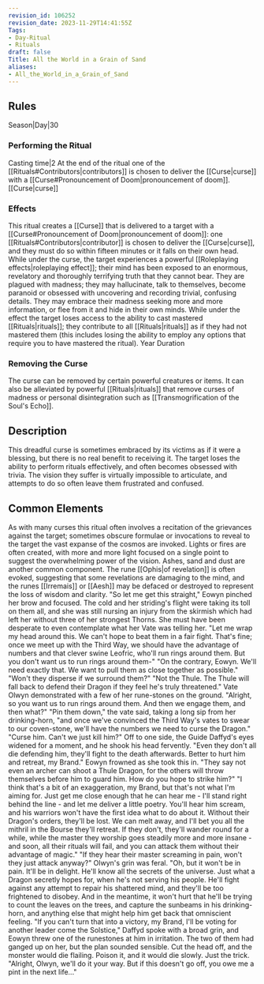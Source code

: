 ```yaml
---
revision_id: 106252
revision_date: 2023-11-29T14:41:55Z
Tags:
- Day-Ritual
- Rituals
draft: false
Title: All the World in a Grain of Sand
aliases:
- All_the_World_in_a_Grain_of_Sand
---
```

## Rules
Season|Day|30
### Performing the Ritual
Casting time|2  At the end of the ritual one of the [[Rituals#Contributors|contributors]] is chosen to deliver the [[Curse|curse]] with a [[Curse#Pronouncement of Doom|pronouncement of doom]].
[[Curse|curse]] 
### Effects
This ritual creates a [[Curse]] that is delivered to a target with a [[Curse#Pronouncement of Doom|pronouncement of doom]]: one [[Rituals#Contributors|contributor]] is chosen to deliver the [[Curse|curse]], and they must do so within fifteen minutes or it falls on their own head. 
While under the curse, the target experiences a powerful [[Roleplaying effects|roleplaying effect]]; their mind has been exposed to an enormous, revelatory and thoroughly terrifying truth that they cannot bear. They are plagued with madness; they may hallucinate, talk to themselves, become paranoid or obsessed with uncovering and recording trivial, confusing details. They may embrace their madness seeking more and more information, or flee from it and hide in their own minds.
While under the effect the target loses access to the ability to cast mastered [[Rituals|rituals]]; they contribute to all [[Rituals|rituals]] as if they had not mastered them (this includes losing the ability to employ any options that require you to have mastered the ritual).
Year Duration
### Removing the Curse
The curse can be removed by certain powerful creatures or items. It can also be alleviated by powerful [[Rituals|rituals]] that remove curses of madness or personal disintegration such as [[Transmogrification of the Soul's Echo]].
## Description
This dreadful curse is sometimes embraced by its victims as if it were a blessing, but there is no real benefit to receiving it. The target loses the ability to perform rituals effectively, and often becomes obsessed with trivia. The vision they suffer is virtually impossible to articulate, and attempts to do so often leave them frustrated and confused. 
## Common Elements
As with many curses this ritual often involves a recitation of the grievances against the target; sometimes obscure formulae or invocations to reveal to the target the vast expanse of the cosmos are invoked. Lights or fires are often created, with more and more light focused on a single point to suggest the overwhelming power of the vision. Ashes, sand and dust are another common component. The rune [[Ophis|of revelation]] is often evoked, suggesting that some revelations are damaging to the mind, and the runes [[Irremais]] or [[Aesh]] may be defaced or destroyed to represent the loss of wisdom and clarity.
"So let me get this straight," Eowyn pinched her brow and focused. The cold and her striding's flight were taking its toll on them all, and she was still nursing an injury from the skirmish which had left her without three of her strongest Thorns. She must have been desperate to even contemplate what her Vate was telling her. "Let me wrap my head around this. We can't hope to beat them in a fair fight. That's fine; once we meet up with the Third Way, we should have the advantage of numbers and that clever swine Leofric, who'll run rings around them. But you don't want us to run rings around them-"
"On the contrary, Eowyn. We'll need exactly that. We want to pull them as close together as possible."
"Won't they disperse if we surround them?"
"Not the Thule. The Thule will fall back to defend their Dragon if they feel he's truly threatened." Vate Olwyn demonstrated with a few of her rune-stones on the ground.
"Alright, so you want us to run rings around them. And then we engage them, and then what?"
"Pin them down," the vate said, taking a long sip from her drinking-horn, "and once we've convinced the Third Way's vates to swear to our coven-stone, we'll have the numbers we need to curse the Dragon."
"Curse him. Can't we just kill him?"
Off to one side, the Guide Daffyd's eyes widened for a moment, and he shook his head fervently. "Even they don't all die defending him, they'll fight to the death afterwards. Better to hurt him and retreat, my Brand."
Eowyn frowned as she took this in. "They say not even an archer can shoot a Thule Dragon, for the others will throw themselves before him to guard him. How do you hope to strike him?"
"I think that's a bit of an exaggeration, my Brand, but that's not what I'm aiming for. Just get me close enough that he can hear me - I'll stand right behind the line - and let me deliver a little poetry. You'll hear him scream, and his warriors won't have the first idea what to do about it. Without their Dragon's orders, they'll be lost. We can melt away, and I'll bet you all the mithril in the Bourse they'll retreat. If they don't, they'll wander round for a while, while the master they worship goes steadily more and more insane - and soon, all their rituals will fail, and you can attack them without their advantage of magic."
"If they hear their master screaming in pain, won't they just attack anyway?"
Olwyn's grin was feral. "Oh, but it won't be in pain. It'll be in delight. He'll know all the secrets of the universe. Just what a Dragon secretly hopes for, when he's not serving his people. He'll fight against any attempt to repair his shattered mind, and they'll be too frightened to disobey. And in the meantime, it won't hurt that he'll be trying to count the leaves on the trees, and capture the sunbeams in his drinking-horn, and anything else that might help him get back that omniscient feeling.
"If you can't turn that into a victory, my Brand, I'll be voting for another leader come the Solstice," Daffyd spoke with a broad grin, and Eowyn threw one of the runestones at him in irritation. The two of them had ganged up on her, but the plan sounded sensible. Cut the head off, and the monster would die flailing. Poison it, and it would die slowly. Just the trick.
"Alright, Olwyn, we'll do it your way. But if this doesn't go off, you owe me a pint in the next life..."